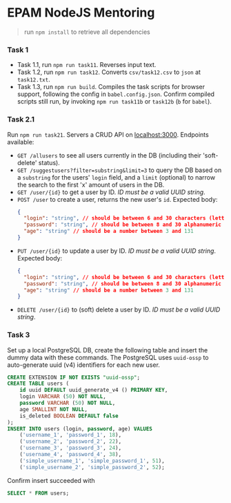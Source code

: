 # EPAM NodeJS Mentoring

> run `npm install` to retrieve all dependencies

### Task 1

- Task 1.1, run `npm run task11`. Reverses input text.
- Task 1.2, run `npm run task12`. Converts `csv/task12.csv` to `json` at `task12.txt`.
- Task 1.3, run `npm run build`. Compiles the task scripts for browser support, following the config in `babel.config.json`. Confirm compiled scripts still run, by invoking `npm run task11b` or `task12b` (`b` for `babel`).

### Task 2.1

Run `npm run task21`. Servers a CRUD API on [localhost:3000](localhost:3000). Endpoints available:

- `GET /allusers` to see all users currently in the DB (including their 'soft-delete' status).
- `GET /suggestusers?filter=substring&limit=3` to query the DB based on a `substring` for the users' `login` field, and a `limit` (optional) to narrow the search to the first 'x' amount of users in the DB.
- `GET /user/{id}` to get a user by ID. _ID must be a valid UUID string_.
- `POST /user` to create a user, returns the new user's `id`. Expected body:
  ```json
  {
    "login": "string", // should be between 6 and 30 characters (letters, digits or _), without spaces, and must start with a letter
    "password": "string", // should be between 8 and 30 alphanumeric characters (letters or digits) without punctuation or spaces'
    "age": "string" // should be a number between 3 and 131
  }
  ```
- `PUT /user/{id}` to update a user by ID. _ID must be a valid UUID string_.
  Expected body:
  ```json
  {
    "login": "string", // should be between 6 and 30 characters (letters, digits or _), without spaces, and must start with a letter
    "password": "string", // should be between 8 and 30 alphanumeric characters (letters or digits) without punctuation or spaces'
    "age": "string" // should be a number between 3 and 131
  }
  ```
- `DELETE /user/{id}` to (soft) delete a user by ID. _ID must be a valid UUID string_.

### Task 3
Set up a local PostgreSQL DB, create the following table and insert the dummy data with these commands. The PostgreSQL uses `uuid-ossp` to auto-generate uuid (v4) identifiers for each new user.
```SQL
CREATE EXTENSION IF NOT EXISTS "uuid-ossp";
CREATE TABLE users (
    id uuid DEFAULT uuid_generate_v4 () PRIMARY KEY,
    login VARCHAR (50) NOT NULL,
    password VARCHAR (50) NOT NULL,
    age SMALLINT NOT NULL,
    is_deleted BOOLEAN DEFAULT false
);
INSERT INTO users (login, password, age) VALUES
    ('username_1', 'password_1', 18),
    ('username_2', 'password_2', 22),
    ('username_3', 'password_3', 24),
    ('username_4', 'password_4', 38),
    ('simple_username_1', 'simple_password_1', 51),
    ('simple_username_2', 'simple_password_2', 52);
```
Confirm insert succeeded with
```SQL
SELECT * FROM users;
```